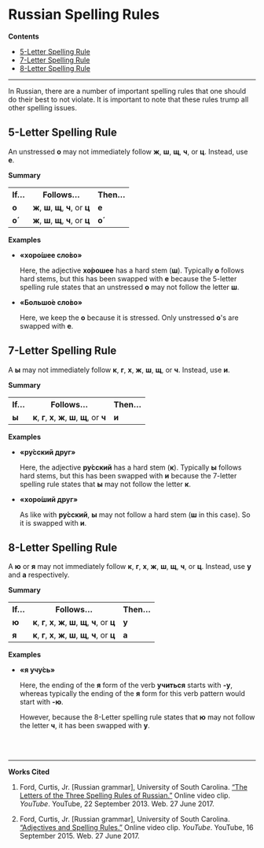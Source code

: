 # Russian Spelling Rules

**Contents**

* [5-Letter Spelling Rule](#5-letter-spelling-rule)
* [7-Letter Spelling Rule](#7-letter-spelling-rule)
* [8-Letter Spelling Rule](#8-letter-spelling-rule)


***


In Russian, there are a number of important spelling rules that one should do their best to not violate. It is important to note that these rules trump all other spelling issues.


## 5-Letter Spelling Rule

An unstressed **о** may not immediately follow **ж**, **ш**, **щ**, **ч**, or **ц**. Instead, use **е**.

**Summary**

<table>
  <tr>
    <th>If…</th>
    <th>Follows…</th>
    <th>Then…</th>
  </tr>
  <tr>
    <td><b>о</b></td>
    <td><b>ж</b>, <b>ш</b>, <b>щ</b>, <b>ч</b>, or <b>ц</b></td>
    <td><b>е</b></td>
  </tr>
  <tr>
    <td><b>о́</b></td>
    <td><b>ж</b>, <b>ш</b>, <b>щ</b>, <b>ч</b>, or <b>ц</b></td>
    <td><b>о́</b></td>
  </tr>
</table>

**Examples**

* **«хоро́шее сло́во»**

    Here, the adjective **хо́рошее** has a hard stem (**ш**). Typically **о** follows hard stems, but this has been swapped with **е** because the 5-letter spelling rule states that an unstressed **о** may not follow the letter **ш**.

* **«Большо́е сло́во»**

    Here, we keep the **о** because it is stressed. Only unstressed **о**'s are swapped with **е**.


## 7-Letter Spelling Rule

A **ы** may not immediately follow **к**, **г**, **х**, **ж**, **ш**, **щ**, or **ч**. Instead, use **и**.

**Summary**

<table>
  <tr>
    <th>If…</th>
    <th>Follows…</th>
    <th>Then…</th>
  </tr>
  <tr>
    <td><b>ы</b></td>
    <td><b>к</b>, <b>г</b>, <b>х</b>, <b>ж</b>, <b>ш</b>, <b>щ</b>, or <b>ч</b></td>
    <td><b>и</b></td>
  </tr>
</table>

**Examples**

* **«ру́сский друг»**

    Here, the adjective **ру́сский** has a hard stem (**к**). Typically **ы** follows hard stems, but this has been swapped with **и** because the 7-letter spelling rule states that **ы** may not follow the letter **к**.

* **«хоро́ший друг»**

    As like with **ру́сский**, **ы** may not follow a hard stem (**ш** in this case). So it is swapped with **и**.

## 8-Letter Spelling Rule

A **ю** or **я** may not immediately follow **к**, **г**, **х**, **ж**, **ш**, **щ**, **ч**, or **ц**. Instead, use **у** and **а** respectively.

**Summary**

<table>
  <tr>
    <th>If…</th>
    <th>Follows…</th>
    <th>Then…</th>
  </tr>
  <tr>
    <td><b>ю</b></td>
    <td><b>к</b>, <b>г</b>, <b>х</b>, <b>ж</b>, <b>ш</b>, <b>щ</b>, <b>ч</b>, or <b>ц</b></td>
    <td><b>у</b></td>
  </tr>
  <tr>
    <td><b>я</b></td>
    <td><b>к</b>, <b>г</b>, <b>х</b>, <b>ж</b>, <b>ш</b>, <b>щ</b>, <b>ч</b>, or <b>ц</b></td>
    <td><b>а</b></td>
  </tr>
</table>

**Examples**

* **«я учу́сь»**

    Here, the ending of the **я** form of the verb **учиться** starts with **-у**, whereas typically the ending of the **я** form for this verb pattern would start with **-ю**.

    However, because the 8-Letter spelling rule states that **ю** may not follow the letter **ч**, it has been swapped with **у**.


<br/>
<br/>

***

**Works Cited**

1. Ford, Curtis, Jr. \[Russian grammar], University of South Carolina. [“The Letters of the Three Spelling Rules of Russian.”](https://www.youtube.com/watch?v=Yp4VoIQ98pg) Online video clip. <i>YouTube</i>. YouTube, 22 September 2013. Web. 27 June 2017.

2. Ford, Curtis, Jr. \[Russian grammar], University of South Carolina. [“Adjectives and Spelling Rules.”](https://www.youtube.com/watch?v=TSD18CufsEw) Online video clip. <i>YouTube</i>. YouTube, 16 September 2015. Web. 27 June 2017.